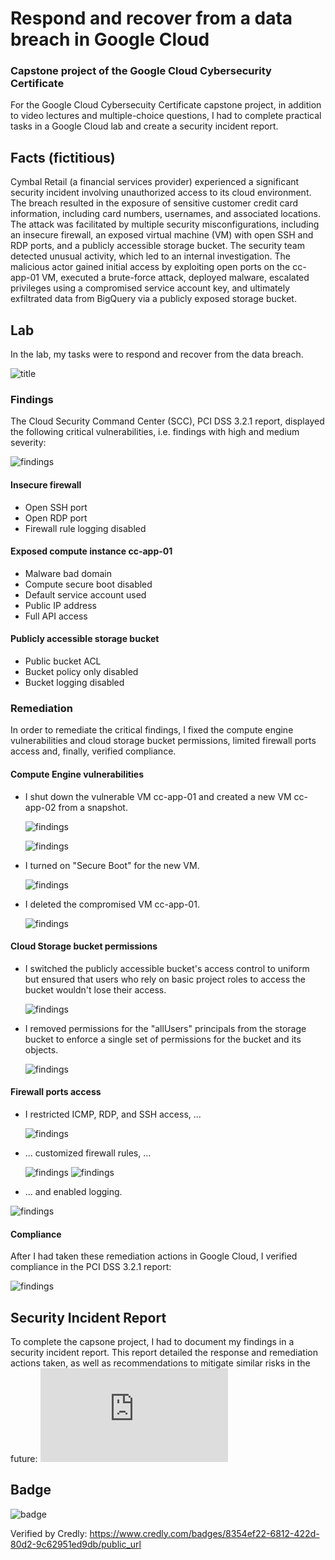 # Respond and recover from a data breach in Google Cloud
### Capstone project of the Google Cloud Cybersecurity Certificate
For the Google Cloud Cybersecuity Certificate capstone project, in addition to video lectures and multiple-choice questions, I had to complete practical tasks in a Google Cloud lab and create a security incident report.

## Facts (fictitious)
Cymbal Retail (a financial services provider) experienced a significant security incident involving unauthorized access to its cloud environment. The breach resulted in the exposure of sensitive customer
credit card information, including card numbers, usernames, and associated locations. The attack was facilitated by multiple security misconfigurations, including an insecure firewall, an exposed virtual
machine (VM) with open SSH and RDP ports, and a publicly accessible storage bucket. The security team detected unusual activity, which led to an internal investigation. The malicious actor gained initial
access by exploiting open ports on the cc-app-01 VM, executed a brute-force attack, deployed malware, escalated privileges using a compromised service account key, and ultimately exfiltrated data from
BigQuery via a publicly exposed storage bucket.

## Lab
In the lab, my tasks were to respond and recover from the data breach.

![title](https://github.com/january1073/training/blob/main/google/google_cloud_cybersecurity/capstone/0_screenshot_title.png)

### Findings
The Cloud Security Command Center (SCC), PCI DSS 3.2.1 report, displayed the following critical vulnerabilities, i.e. findings with high and medium severity:

![findings](https://github.com/january1073/training/blob/main/google/google_cloud_cybersecurity/capstone/screenshot02.png)

#### Insecure firewall
- Open SSH port
- Open RDP port
- Firewall rule logging disabled

#### Exposed compute instance cc-app-01
- Malware bad domain
- Compute secure boot disabled
- Default service account used
- Public IP address
- Full API access

#### Publicly accessible storage bucket
- Public bucket ACL
- Bucket policy only disabled
- Bucket logging disabled

### Remediation
In order to remediate the critical findings, I fixed the compute engine vulnerabilities and cloud storage bucket permissions, limited firewall ports access and, finally, verified compliance.

#### Compute Engine vulnerabilities

- I shut down the vulnerable VM cc-app-01 and created a new VM cc-app-02 from a snapshot.

  ![findings](https://github.com/january1073/training/blob/main/google/google_cloud_cybersecurity/capstone/screenshot03.png)

  ![findings](https://github.com/january1073/training/blob/main/google/google_cloud_cybersecurity/capstone/screenshot04.png)

- I turned on "Secure Boot" for the new VM.

  ![findings](https://github.com/january1073/training/blob/main/google/google_cloud_cybersecurity/capstone/screenshot05.png)

- I deleted the compromised VM cc-app-01.

  ![findings](https://github.com/january1073/training/blob/main/google/google_cloud_cybersecurity/capstone/screenshot06.png)

#### Cloud Storage bucket permissions

- I switched the publicly accessible bucket's access control to uniform but ensured that users who rely on basic project roles to access the bucket wouldn't lose their access.

  ![findings](https://github.com/january1073/training/blob/main/google/google_cloud_cybersecurity/capstone/screenshot08.png)

- I removed permissions for the "allUsers" principals from the storage bucket to enforce a single set of permissions for the bucket and its objects.

  ![findings](https://github.com/january1073/training/blob/main/google/google_cloud_cybersecurity/capstone/screenshot09.png)

#### Firewall ports access

- I restricted ICMP, RDP, and SSH access, ...

  ![findings](https://github.com/january1073/training/blob/main/google/google_cloud_cybersecurity/capstone/screenshot12.png)

- ... customized firewall rules, ...

  ![findings](https://github.com/january1073/training/blob/main/google/google_cloud_cybersecurity/capstone/screenshot10.png)
  ![findings](https://github.com/january1073/training/blob/main/google/google_cloud_cybersecurity/capstone/screenshot11.png)

- ... and enabled logging.

![findings](https://github.com/january1073/training/blob/main/google/google_cloud_cybersecurity/capstone/screenshot13.png)


#### Compliance
After I had taken these remediation actions in Google Cloud, I verified compliance in the PCI DSS 3.2.1 report:

![findings](https://github.com/january1073/training/blob/main/google/google_cloud_cybersecurity/capstone/screenshot14.png)

## Security Incident Report

To complete the capsone project, I had to document my findings in a security incident report. This report detailed the response and remediation actions taken, as well as recommendations to mitigate similar risks in the future: ![final report](https://github.com/january1073/training/blob/main/google/google_cloud_cybersecurity/capstone/capstone_final_report.pdf)

## Badge

![badge](https://github.com/january1073/training/blob/main/google/google_cloud_cybersecurity/capstone/google_cloud_cybersecurity_badge.png)

Verified by Credly: https://www.credly.com/badges/8354ef22-6812-422d-80d2-9c62951ed9db/public_url
